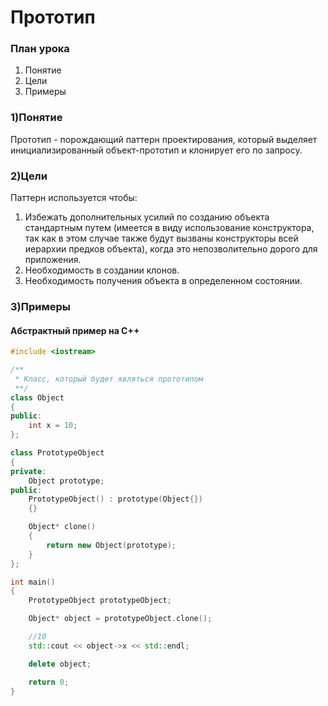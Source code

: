 # Прототип

### План урока
1. Понятие
2. Цели
3. Примеры

### 1)Понятие
Прототип - порождающий паттерн проектирования, который выделяет инициализированный объект-прототип и клонирует его по запросу.

### 2)Цели
Паттерн используется чтобы:
1. Избежать дополнительных усилий по созданию объекта стандартным путем (имеется в виду использование конструктора, так как в этом случае также будут вызваны конструкторы всей иерархии предков объекта), когда это непозволительно дорого для приложения.
2. Необходимость в создании клонов.
3. Необходимость получения объекта в определенном состоянии.

### 3)Примеры

#### Абстрактный пример на C++

```C++
#include <iostream>

/**
 * Класс, который будет являться прототипом
 **/
class Object
{
public:
    int x = 10;
};

class PrototypeObject
{
private:
    Object prototype;
public:
    PrototypeObject() : prototype(Object{})
    {}

    Object* clone()
    {
        return new Object(prototype);
    }
};

int main()
{
    PrototypeObject prototypeObject;

    Object* object = prototypeObject.clone();

    //10
    std::cout << object->x << std::endl;

    delete object;

    return 0;
}
```